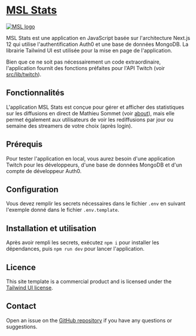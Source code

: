 # [MSL Stats](https://mslstats.azurewebsites.net/)

[![MSL logo](https://mslstats.azurewebsites.net/images/android/android-launchericon-96-96.png)](https://mslstats.azurewebsites.net/)

MSL Stats est une application en JavaScript basée sur l'architecture Next.js 12 qui utilise l'authentification Auth0 et une base de données MongoDB. La librairie Tailwind UI est utilisée pour la mise en page de l'application.

Bien que ce ne soit pas nécessairement un code extraordinaire, l'application fournit des fonctions préfaites pour l'API Twitch (voir [src/lib/twitch](https://github.com/zhou-efr/mslstats/tree/main/src/lib/twitch)).

## Fonctionnalités
L'application MSL Stats est conçue pour gérer et afficher des statistiques sur les diffusions en direct de Mathieu Sommet (voir [about](https://mslstats.azurewebsites.net/about)), mais elle permet également aux utilisateurs de voir les rediffusions par jour ou semaine des streamers de votre choix (après login).

## Prérequis

Pour tester l'application en local, vous aurez besoin d'une application Twitch pour les développeurs, d'une base de données MongoDB et d'un compte de développeur Auth0.
## Configuration

Vous devez remplir les secrets nécessaires dans le fichier `.env` en suivant l'exemple donné dans le fichier `.env.template`.
## Installation et utilisation

Après avoir rempli les secrets, exécutez `npm i` pour installer les dépendances, puis `npm run dev` pour lancer l'application.

## Licence

This site template is a commercial product and is licensed under the [Tailwind UI license](https://tailwindui.com/license).

## Contact

Open an issue on the [GitHub repository](https://github.com/zhou-efr/mslstats/issues) if you have any questions or suggestions.